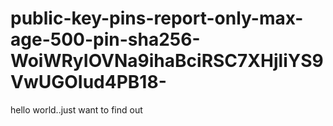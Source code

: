 # public-key-pins-report-only-max-age-500-pin-sha256-WoiWRyIOVNa9ihaBciRSC7XHjliYS9VwUGOIud4PB18-
hello world..just want to find out
